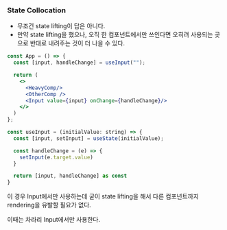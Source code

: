 ### State Collocation

- 무조건 state lifting이 답은 아니다.
- 만약 state lifting을 했으나, 오직 한 컴포넌트에서만 쓰인다면 오히려 사용되는 곳으로 반대로 내려주는 것이 더 나을 수 있다.

```jsx
const App = () => {
  const [input, handleChange] = useInput("");

  return (
    <>
      <HeavyComp/>
      <OtherComp />
      <Input value={input} onChange={handleChange}/>
    </>
  )
};

const useInput = (initialValue: string) => {
  const [input, setInput] = useState(initialValue);

  const handleChange = (e) => {
    setInput(e.target.value)
  }

  return [input, handleChange] as const
}
```

이 경우 Input에서만 사용하는데 굳이 state lifting을 해서 다른 컴포넌트까지 rendering을 유발할 필요가 없다.

이때는 차라리 Input에서만 사용한다.
